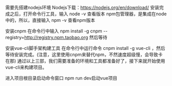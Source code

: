 
需要先搭建nodejs环境
Nodejs下载：https://nodejs.org/en/download/
安装完成之后，打开命令行工具，输入 node -v 查看版本
npm包管理器，是集成在node中的，所以，直接输入 npm -v 查看npm版本

安装cnpm
在命令行中输入 npm install -g cnpm --registry=http://registry.npm.taobao.org 然后等待

安装vue-cli脚手架构建工具
在命令行中运行命令 cnpm install -g vue-cli ，然后等待安装完成。(注意，这里使用cnpm来替代npm，不然速度超级慢，会导致卡在那)
通过以上三部，我们需要准备的环境和工具都准备好了，接下来就开始使用vue-cli来构建项目。


进入项目根目录启动命令窗口   npm run dev启动vue项目
